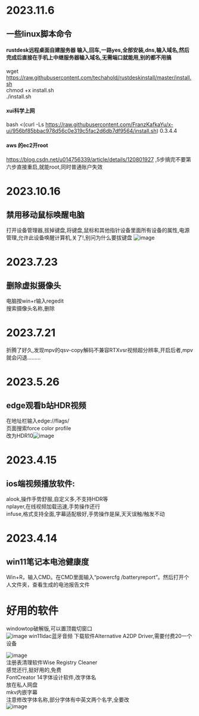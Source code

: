 

# 2023.11.6
## 一些linux脚本命令
#### rustdesk远程桌面自建服务器     输入,回车,一路yes,全部安装,dns,输入域名,然后完成后直接在手机上中继服务器输入域名,无需端口就能用,别的都不用搞    
wget https://raw.githubusercontent.com/techahold/rustdeskinstall/master/install.sh      
chmod +x install.sh      
./install.sh       
#### xui科学上网
bash <(curl -Ls https://raw.githubusercontent.com/FranzKafkaYu/x-ui/956bf85bbac978d56c0e319c5fac2d6db7df9564/install.sh) 0.3.4.4
#### aws 的ec2开root
https://blog.csdn.net/u014756339/article/details/120801927          ,5步搞完不要第六步直接重启,就能root,同时普通账户失效
# 2023.10.16
## 禁用移动鼠标唤醒电脑
打开设备管理器,拔掉键盘,将键盘,鼠标和其他指针设备里面所有设备的属性,电源管理,允许此设备唤醒计算机,关了!,别问为什么要拔键盘
![image](https://github.com/cancundeyingzi/rizhi/assets/73635883/a4428bdc-ce75-4b3e-ad3b-3053eec669bb)

# 2023.7.23
## 删除虚拟摄像头
电脑按win+r输入regedit       
搜索摄像头名称,删除    

# 2023.7.21
折腾了好久,发现mpv的qsv-copy解码不兼容RTXvsr视频超分辨率,开启后者,mpv就会闪退.........

# 2023.5.26
## edge观看b站HDR视频
在地址栏输入edge://flags/   
页面搜索force color profile   
改为HDR10![image](https://github.com/cancundeyingzi/rizhi/assets/73635883/715d5630-0655-4446-b6b4-f27062c0eb7c)



# 2023.4.15
## ios端视频播放软件:    
alook,操作手势舒服,自定义多,不支持HDR等        
nplayer,在线视频加载迅速,手势操作还行         
infuse,格式支持全面,字幕适配极好,手势操作是屎,天天误触/触发不动             
# 2023.4.14
## win11笔记本电池健康度
Win+R，输入CMD。在CMD里面输入“powercfg /batteryreport”。然后打开个人文件夹，查看生成的电池报告文件   
# 好用的软件
windowtop破解版,可以置顶裁切窗口            
![image](https://user-images.githubusercontent.com/73635883/231927237-68016fb6-149d-4a77-8592-901de2249e0b.png)
win11ldac蓝牙音频
下载软件Alternative A2DP Driver,需要付费20一个设备   

![image](https://user-images.githubusercontent.com/73635883/231927465-ae0863b0-be1f-4d90-ba73-78e385f80876.png)           
注册表清理软件Wise Registry Cleaner           
感觉还行,挺好用的,免费        
FontCreator 14字体设计软件,改字体名        
放在私人网盘         
mkv内嵌字幕                
注意修改字体名称,部分字体有中英文两个名字,全要改        
 ![image](https://user-images.githubusercontent.com/73635883/231929603-b64abdfe-dd52-4296-9a2e-24c3b2687a1e.png)       

 
